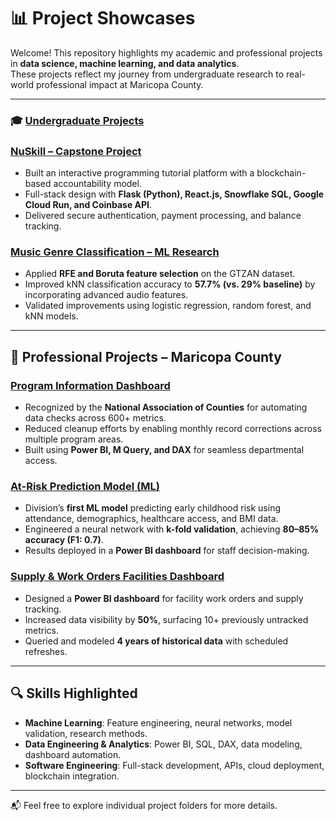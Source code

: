 # 📊 Project Showcases

Welcome! This repository highlights my academic and professional projects in **data science, machine learning, and data analytics**.  
These projects reflect my journey from undergraduate research to real-world professional impact at Maricopa County.  

---

### 🎓 [Undergraduate Projects](./Undergraduate-Projects)

### [NuSkill – Capstone Project](./Undergraduate-Projects/NuSkill-Capstone)
- Built an interactive programming tutorial platform with a blockchain-based accountability model.  
- Full-stack design with **Flask (Python), React.js, Snowflake SQL, Google Cloud Run, and Coinbase API**.  
- Delivered secure authentication, payment processing, and balance tracking.  

### [Music Genre Classification – ML Research](./Undergraduate-Projects/ML-Research-Paper)
- Applied **RFE and Boruta feature selection** on the GTZAN dataset.  
- Improved kNN classification accuracy to **57.7% (vs. 29% baseline)** by incorporating advanced audio features.  
- Validated improvements using logistic regression, random forest, and kNN models.  

---

## 💼 Professional Projects – Maricopa County

### [Program Information Dashboard](./Professional-Projects/Program-Info-Dashboard)
- Recognized by the **National Association of Counties** for automating data checks across 600+ metrics.  
- Reduced cleanup efforts by enabling monthly record corrections across multiple program areas.  
- Built using **Power BI, M Query, and DAX** for seamless departmental access.  

### [At-Risk Prediction Model (ML)](./Professional-Projects/At-Risk-ML-Model)
- Division’s **first ML model** predicting early childhood risk using attendance, demographics, healthcare access, and BMI data.  
- Engineered a neural network with **k-fold validation**, achieving **80–85% accuracy (F1: 0.7)**.  
- Results deployed in a **Power BI dashboard** for staff decision-making.  

### [Supply & Work Orders Facilities Dashboard](./Professional-Projects/Facilities-Dashboard)
- Designed a **Power BI dashboard** for facility work orders and supply tracking.  
- Increased data visibility by **50%**, surfacing 10+ previously untracked metrics.  
- Queried and modeled **4 years of historical data** with scheduled refreshes.  

---

## 🔍 Skills Highlighted
- **Machine Learning**: Feature engineering, neural networks, model validation, research methods.  
- **Data Engineering & Analytics**: Power BI, SQL, DAX, data modeling, dashboard automation.  
- **Software Engineering**: Full-stack development, APIs, cloud deployment, blockchain integration.  

---

📬 Feel free to explore individual project folders for more details.
